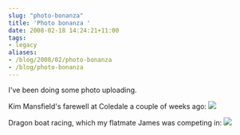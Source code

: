 ```yaml
---
slug: "photo-bonanza"
title: 'Photo bonanza '
date: 2008-02-18 14:24:21+11:00
tags:
- legacy
aliases:
- /blog/2008/02/photo-bonanza
- /blog/photo-bonanza
---
```


I've been doing some photo uploading.

Kim Mansfield's farewell at Coledale a couple of weeks ago:
<a href="http://picasaweb.google.com/calebbrown01/KimSFarewell"><img src="http://lh3.google.com/calebbrown01/R7i29PMyG-I/AAAAAAAAC-c/ZqwkFXXqamU/s288/IMG_1997.JPG" /></a>

Dragon boat racing, which my flatmate James was competing in:
<a href="http://picasaweb.google.com/calebbrown01/DragonBoatRacing"><img src="http://lh4.google.com/calebbrown01/R7jzqfMyHkI/AAAAAAAADJU/R-WoXLJNuy0/s288/IMG_2214.JPG" /></a>
<!--more-->

